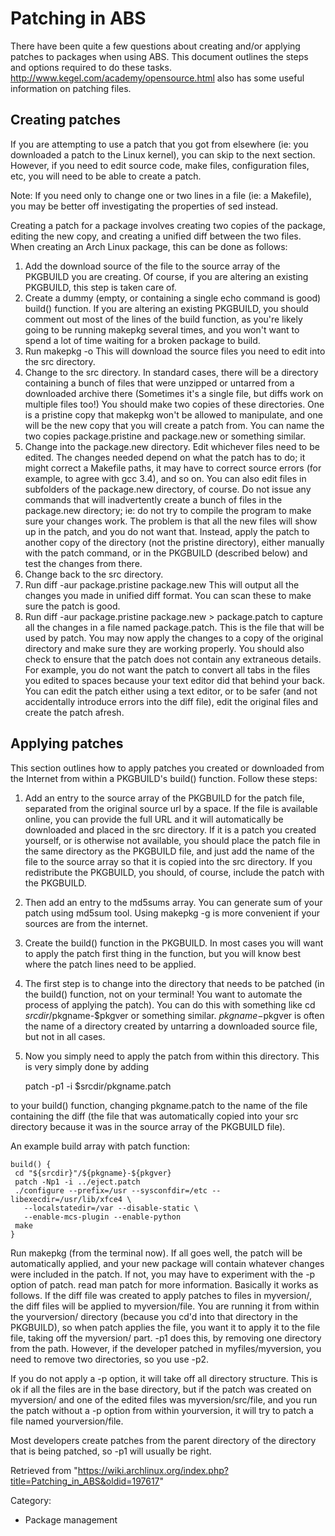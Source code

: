 Patching in ABS
===============

There have been quite a few questions about creating and/or applying
patches to packages when using ABS. This document outlines the steps and
options required to do these tasks.
http://www.kegel.com/academy/opensource.html also has some useful
information on patching files.

Creating patches
----------------

If you are attempting to use a patch that you got from elsewhere (ie:
you downloaded a patch to the Linux kernel), you can skip to the next
section. However, if you need to edit source code, make files,
configuration files, etc, you will need to be able to create a patch.

Note: If you need only to change one or two lines in a file (ie: a
Makefile), you may be better off investigating the properties of sed
instead.

Creating a patch for a package involves creating two copies of the
package, editing the new copy, and creating a unified diff between the
two files. When creating an Arch Linux package, this can be done as
follows:

1.  Add the download source of the file to the source array of the
    PKGBUILD you are creating. Of course, if you are altering an
    existing PKGBUILD, this step is taken care of.
2.  Create a dummy (empty, or containing a single echo command is good)
    build() function. If you are altering an existing PKGBUILD, you
    should comment out most of the lines of the build function, as
    you're likely going to be running makepkg several times, and you
    won't want to spend a lot of time waiting for a broken package to
    build.
3.  Run makepkg -o This will download the source files you need to edit
    into the src directory.
4.  Change to the src directory. In standard cases, there will be a
    directory containing a bunch of files that were unzipped or untarred
    from a downloaded archive there (Sometimes it's a single file, but
    diffs work on multiple files too!) You should make two copies of
    these directories. One is a pristine copy that makepkg won't be
    allowed to manipulate, and one will be the new copy that you will
    create a patch from. You can name the two copies package.pristine
    and package.new or something similar.
5.  Change into the package.new directory. Edit whichever files need to
    be edited. The changes needed depend on what the patch has to do; it
    might correct a Makefile paths, it may have to correct source errors
    (for example, to agree with gcc 3.4), and so on. You can also edit
    files in subfolders of the package.new directory, of course. Do not
    issue any commands that will inadvertently create a bunch of files
    in the package.new directory; ie: do not try to compile the program
    to make sure your changes work. The problem is that all the new
    files will show up in the patch, and you do not want that. Instead,
    apply the patch to another copy of the directory (not the pristine
    directory), either manually with the patch command, or in the
    PKGBUILD (described below) and test the changes from there.
6.  Change back to the src directory.
7.  Run diff -aur package.pristine package.new This will output all the
    changes you made in unified diff format. You can scan these to make
    sure the patch is good.
8.  Run diff -aur package.pristine package.new > package.patch to
    capture all the changes in a file named package.patch. This is the
    file that will be used by patch. You may now apply the changes to a
    copy of the original directory and make sure they are working
    properly. You should also check to ensure that the patch does not
    contain any extraneous details. For example, you do not want the
    patch to convert all tabs in the files you edited to spaces because
    your text editor did that behind your back. You can edit the patch
    either using a text editor, or to be safer (and not accidentally
    introduce errors into the diff file), edit the original files and
    create the patch afresh.

Applying patches
----------------

This section outlines how to apply patches you created or downloaded
from the Internet from within a PKGBUILD's build() function. Follow
these steps:

1.  Add an entry to the source array of the PKGBUILD for the patch file,
    separated from the original source url by a space. If the file is
    available online, you can provide the full URL and it will
    automatically be downloaded and placed in the src directory. If it
    is a patch you created yourself, or is otherwise not available, you
    should place the patch file in the same directory as the PKGBUILD
    file, and just add the name of the file to the source array so that
    it is copied into the src directory. If you redistribute the
    PKGBUILD, you should, of course, include the patch with the
    PKGBUILD.
2.  Then add an entry to the md5sums array. You can generate sum of your
    patch using md5sum tool. Using makepkg -g is more convenient if your
    sources are from the internet.
3.  Create the build() function in the PKGBUILD. In most cases you will
    want to apply the patch first thing in the function, but you will
    know best where the patch lines need to be applied.
4.  The first step is to change into the directory that needs to be
    patched (in the build() function, not on your terminal! You want to
    automate the process of applying the patch). You can do this with
    something like cd $srcdir/$pkgname-$pkgver or something similar.
    $pkgname-$pkgver is often the name of a directory created by
    untarring a downloaded source file, but not in all cases.
5.  Now you simply need to apply the patch from within this directory.
    This is very simply done by adding

    patch -p1 -i $srcdir/pkgname.patch 

to your build() function, changing pkgname.patch to the name of the file
containing the diff (the file that was automatically copied into your
src directory because it was in the source array of the PKGBUILD file).

An example build array with patch function:

    build() {
     cd "${srcdir}"/${pkgname}-${pkgver}
     patch -Np1 -i ../eject.patch
     ./configure --prefix=/usr --sysconfdir=/etc --libexecdir=/usr/lib/xfce4 \
       --localstatedir=/var --disable-static \
       --enable-mcs-plugin --enable-python
     make
    }

Run makepkg (from the terminal now). If all goes well, the patch will be
automatically applied, and your new package will contain whatever
changes were included in the patch. If not, you may have to experiment
with the -p option of patch. read man patch for more information.
Basically it works as follows. If the diff file was created to apply
patches to files in myversion/, the diff files will be applied to
myversion/file. You are running it from within the yourversion/
directory (because you cd'd into that directory in the PKGBUILD), so
when patch applies the file, you want it to apply it to the file file,
taking off the myversion/ part. -p1 does this, by removing one directory
from the path. However, if the developer patched in myfiles/myversion,
you need to remove two directories, so you use -p2.

If you do not apply a -p option, it will take off all directory
structure. This is ok if all the files are in the base directory, but if
the patch was created on myversion/ and one of the edited files was
myversion/src/file, and you run the patch without a -p option from
within yourversion, it will try to patch a file named yourversion/file.

Most developers create patches from the parent directory of the
directory that is being patched, so -p1 will usually be right.

Retrieved from
"https://wiki.archlinux.org/index.php?title=Patching_in_ABS&oldid=197617"

Category:

-   Package management
